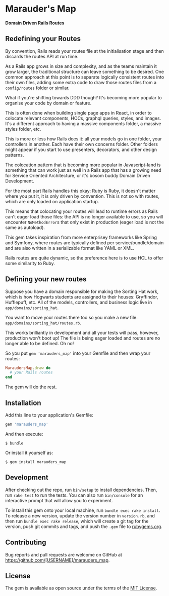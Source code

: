 # Marauder's Map

**Domain Driven Rails Routes**


## Redefining your Routes

By convention, Rails reads your routes file at the initialisation stage and
then discards the routes API at run time. 

As a Rails app grows in size and complexity, and as the teams maintain it grow
larger, the traditional structure can leave something to be desired. One common
approach at this point is to separate logically consistent routes into their own
files, adding some extra code to draw those routes files from a `config/routes`
folder or similar.

What if you're shifting towards DDD though? It's becoming more popular to
organise your code by domain or feature. 

This is often done when building single page apps in React, in order to colocate
relevant components, HOCs, graphql queries, styles, and images. It's a different
approach to having a massive components folder, a massive styles folder, etc.

This is more or less how Rails does it: all your models go in one folder, your
controllers in another. Each have their own concerns folder. Other folders might
appear if you start to use presenters, decorators, and other design patterns.

The colocation pattern that is becoming more popular in Javascript-land is
something that can work just as well in a Rails app that has a growing need for
Service Oriented Architecture, or it's bosom buddy Domain Driven Development.

For the most part Rails handles this okay: Ruby is Ruby, it doesn't matter where
you put it, it is only driven by convention. This is not so with routes, which
are only loaded on application startup.

This means that colocating your routes will lead to runtime errors as Rails
can't eager load those files: the API is no longer available to use, so you will
encounter `NoMethodError`s that only exist in production (eager load is not the
same as autoload).

This gem takes inspiration from more enterprisey frameworks like Spring and
Symfony, where routes are typically defined per service/bundle/domain and are
also written in a serializable format like YAML or XML.

Rails routes are quite dynamic, so the preference here is to use HCL to offer
some similarity to Ruby.

## Defining your new routes

Suppose you have a domain responsible for making the Sorting Hat work, which is
how Hogwarts students are assigned to their houses: Gryffindor, Hufflepuff, etc.
All of the models, controllers, and business logic live in
`app/domains/sorting_hat`.

You want to move your routes there too so you make a new file:
`app/domains/sorting_hat/routes.rb`.

This works brilliantly in development and all your tests will pass, however,
production won't boot up! The file is being eager loaded and routes are no
longer able to be defined. Oh no!

So you put `gem 'marauders_map'` into your Gemfile and then wrap your routes:

``` ruby
MaraudersMap.draw do
  # your Rails routes
end
```

The gem will do the rest.

## Installation

Add this line to your application's Gemfile:

```ruby
gem 'marauders_map'
```

And then execute:

    $ bundle

Or install it yourself as:

    $ gem install marauders_map


## Development

After checking out the repo, run `bin/setup` to install dependencies. Then, run `rake test` to run the tests. You can also run `bin/console` for an interactive prompt that will allow you to experiment.

To install this gem onto your local machine, run `bundle exec rake install`. To release a new version, update the version number in `version.rb`, and then run `bundle exec rake release`, which will create a git tag for the version, push git commits and tags, and push the `.gem` file to [rubygems.org](https://rubygems.org).

## Contributing

Bug reports and pull requests are welcome on GitHub at https://github.com/[USERNAME]/marauders_map.

## License

The gem is available as open source under the terms of the [MIT License](https://opensource.org/licenses/MIT).
